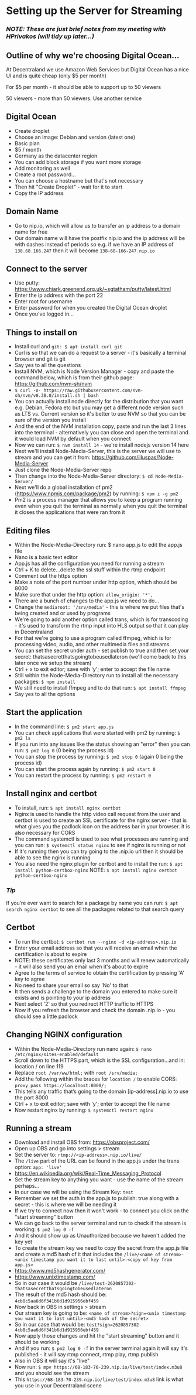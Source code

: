 # Setting up the Server for Streaming

### _NOTE: These are just brief notes from my meeting with HPrivakos (will tidy up later...)_

## Outline of why we're choosing Digital Ocean…

At Decentraland we use Amazon Web Services but Digital Ocean has a nice UI and is quite cheap (only $5 per month)

For $5 per month - it should be able to support up to 50 viewers

50 viewers - more than 50 viewers. Use another service

## Digital Ocean 

* Create droplet
* Choose an image: Debian and version (latest one)
* Basic plan
* $5 / month
* Germany as the datacenter region
* You can add block storage if you want more storage
* Add monitoring as well
* Create a root password…
* You can choose a hostname but that's not necessary
* Then hit "Create Droplet" - wait for it to start
* Copy the IP address

## Domain Name

* Go to nip.io, which will allow us to transfer an ip address to a domain name for free
* Our domain name will have the postfix nip.io and the ip address will be with dashes instead of periods so e.g. if we have an IP address of ```138.68.166.247``` then it will become ```138-68-166-247.nip.io```

## Connect to the server

* Use putty: https://www.chiark.greenend.org.uk/~sgtatham/putty/latest.html
* Enter the ip address with the port 22
* Enter root for username
* Enter password for when you created the Digital Ocean droplet
* Once you've logged in...

## Things to install on 

* Install curl and ```git: $ apt install curl git```
* Curl is so that we can do a request to a server - it's basically a terminal browser and git is git
* Say yes to all the questions
* Install NVM, which is Node Version Manager - copy and paste the command below, which is from their github page: https://github.com/nvm-sh/nvm
* ```$ curl -o- https://raw.githubusercontent.com/nvm-sh/nvm/v0.38.0/install.sh | bash```
* You can actually install node directly for the distribution that you want e.g. Debian, Fedora etc but you may get a different node version such as LTS vs. Current version so it's better to use NVM so that you can be sure of the version you install
* And the end of the NVM installation copy, paste and run the last 3 lines into the terminal - alternatively you can close and open the terminal and it would load NVM by default when you connect
* Now we can run: ```$ nvm install 14``` - we're install nodejs version 14 here
* Next we'll install Node-Media-Server, this is the server we will use to stream and you can get it from: https://github.com/illuspas/Node-Media-Server
* Just clone the Node-Media-Server repo
* Then change into the Node-Media-Server directory: ```$ cd Node-Media-Server/```
* Next we'll do a global installation of pm2 (https://www.npmjs.com/package/pm2) by running: ```$ npm i -g pm2```
* Pm2 is a process manager that allows you to keep a program running even when you quit the terminal as normally when you quit the terminal it closes the applications that were ran from it

## Editing files

* Within the Node-Media-Directory run: $ nano app.js to edit the app.js file
* Nano is a basic text editor
* App.js has all the configuration you need for running a stream
* Ctrl + K to delete...delete the ssl stuff within the rtmp endpoint 
* Comment out the https option
* Make a note of the port number under http option, which should be 8000 
* Make sure that under the http option: ```allow_origin: '*',```
* There are a bunch of changes to the app.js we need to do...
* Change the ```mediaroot: '/srv/media'``` - this is where we put files that's being created and or used by programs 
* We're going to add another option called trans, which is for transcoding - it's used to transform the rtmp input into HLS output so that it can play in Decentraland
* For that we're going to use a program called ffmpeg, which is for processing video, audio, and other multimedia files and streams.
* You can set the secret under auth - set publish to true and then set your secret: thatsasecretthatsgoingtobeusedlateron (we'll come back to this later once we setup the stream)
* Ctrl + x to exit editor; save with 'y'; enter to accept the file name
* Still within the Node-Media-Directory run to install all the necessary packages: ```$ npm install```
* We still need to install ffmpeg and to do that run: ```$ apt install ffmpeg```
* Say yes to all the options

## Start the application

* In the command line: ```$ pm2 start app.js```
* You can check applications that were started with pm2 by running: ```$ pm2 ls```
* If you run into any issues like the status showing an "error" then you can run: ```$ pm2 log 0``` (0 being the process id)
* You can stop the process by running: ```$ pm2 stop 0``` (again 0 being the process id)
* You can start the process again by running: ```$ pm2 start 0```
* You can restart the process by running: ```$ pm2 restart 0```

## Install nginx and certbot

* To install, run: ```$ apt install nginx certbot```
* Nginx is used to handle the http video call request from the user and certbot is used to create an SSL certificate for the nginx server - that is what gives you the padlock icon on the address bar in your browser. It is also necessary for CORS
* The command systemctl is used to see what processes are running and you can run: ```$ systemctl status nginx``` to see if nginx is running or not
* If it's running then you can try going to the <ip-address>.nip.io url then it should be able to see the nginx is running
* You also need the nginx plugin for certbot and to install the run: ```$ apt install python-certbox-nginx```
NOTE: ```$ apt install nginx certbot python-certbox-nginx```

### _Tip_
If you’re ever want to search for a package by name you can run: ```$ apt search nginx certbot``` to see all the packages related to that search query

## Certbot

* To run the certbot: ```$ certbot run --nginx -d <ip-address>.nip.io```
* Enter your email address so that you will receive an email when the certification is about to expire
* NOTE: these certificates only last 3 months and will renew automatically - it will also send you an email when it's about to expire
* Agree to the terms of service to obtain the certification by pressing 'A' key to agree
* No need to share your email so say 'No' to that
* It then sends a challenge to the domain you entered to make sure it exists and is pointing to your ip address
* Next select '2' so that you redirect HTTP traffic to HTTPS
* Now if you refresh the browser and check the domain <ip-address>.nip.io - you should see a little padlock

## Changing NGINX configuration

* Within the Node-Media-Directory run nano again: ```$ nano /etc/nginx/sites-enabled/default```
* Scroll down to the HTTPS part, which is the SSL configuration...and in: location / on line 119
* Replace ```root /var/ww/html;``` with ```root /srv/media;```
* Add  the following within the braces for ```location /``` to enable CORS: ```proxy_pass https://localhost:8000/;```
* This tells any traffic that’s going to the domain [ip-address].nip.io to use the port 8000
* Ctrl + x to exit editor; save with 'y'; enter to accept the file name
* Now restart nginx by running: ```$ systemctl restart nginx```

## Running a stream
 
* Download and install OBS from: https://obsproject.com/
* Open up OBS and go into settings > stream
* Set the server to: ```rtmp://<ip-address>.nip.io/live/ ```
* The ```/live``` part of the URL can be found in the app.js under the trans option: ```app: 'live'```
* https://en.wikipedia.org/wiki/Real-Time_Messaging_Protocol
* Set the stream key to anything you want - use the name of the stream perhaps...
* In our case we will be using the Stream Key: ```test```
* Remember we set the auth in the app.js to publish: true along with a secret - this is where we will be needing it
* If we try to connect now then it won't work - to connect you click on the "start streaming" button
* We can go back to the server terminal and run to check if the stream is working: ```$ pm2 log 0 -f```
* And it should show up as Unauthorized because we haven't added the key yet
* To create the stream key we need to copy the secret from the app.js file and create a md5 hash of it that includes the ```/live/<name of stream>-<unix timestamp you want it to last until>-<copy of key from app.js>```
* https://www.md5hashgenerator.com/
* https://www.unixtimestamp.com/
* So in our case it would be ```/live/test-2620857302-thatsasecretthatsgoingtobeusedlateron```
* The result of the md5 hash should be: ```4cb8c5aa6d6f341b6d1d915956ebf459```
* Now back in OBS in settings > stream
* Our stream key is going to be: ```<name of stream>?sign=<unix timestamp you want it to last until>-<md5 hash of the secret>```
* So in our case that would be: ```test?sign=2620857302-4cb8c5aa6d6f341b6d1d915956ebf459```
* Now apply those changes and hit the "start streaming" button and it should be working
* And if you run: ```$ pm2 log 0 -f``` in the server terminal again it will say it's published - it will say rtmp connect, rtmp play, rtmp publish
* Also in OBS it will say it's "live"
* Now run: ```$ mpv https://68-183-70-239.nip.io/live/test/index.m3u8``` and you should see the stream
* This ```https://68-183-70-239.nip.io/live/test/index.m3u8``` link is what you use in your Decentraland scene